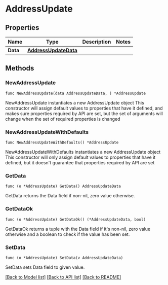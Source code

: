 # AddressUpdate

## Properties

Name | Type | Description | Notes
------------ | ------------- | ------------- | -------------
**Data** | [**AddressUpdateData**](AddressUpdateData.md) |  | 

## Methods

### NewAddressUpdate

`func NewAddressUpdate(data AddressUpdateData, ) *AddressUpdate`

NewAddressUpdate instantiates a new AddressUpdate object
This constructor will assign default values to properties that have it defined,
and makes sure properties required by API are set, but the set of arguments
will change when the set of required properties is changed

### NewAddressUpdateWithDefaults

`func NewAddressUpdateWithDefaults() *AddressUpdate`

NewAddressUpdateWithDefaults instantiates a new AddressUpdate object
This constructor will only assign default values to properties that have it defined,
but it doesn't guarantee that properties required by API are set

### GetData

`func (o *AddressUpdate) GetData() AddressUpdateData`

GetData returns the Data field if non-nil, zero value otherwise.

### GetDataOk

`func (o *AddressUpdate) GetDataOk() (*AddressUpdateData, bool)`

GetDataOk returns a tuple with the Data field if it's non-nil, zero value otherwise
and a boolean to check if the value has been set.

### SetData

`func (o *AddressUpdate) SetData(v AddressUpdateData)`

SetData sets Data field to given value.



[[Back to Model list]](../README.md#documentation-for-models) [[Back to API list]](../README.md#documentation-for-api-endpoints) [[Back to README]](../README.md)


